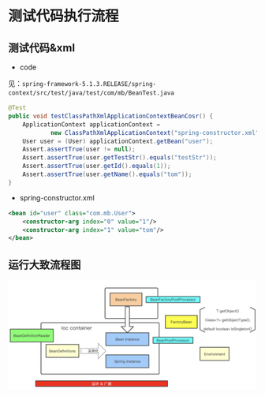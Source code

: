 # 测试代码执行流程

## 测试代码&xml

* code

见：`spring-framework-5.1.3.RELEASE/spring-context/src/test/java/test/com/mb/BeanTest.java`

```java
@Test
public void testClassPathXmlApplicationContextBeanCosr() {
    ApplicationContext applicationContext =
            new ClassPathXmlApplicationContext("spring-constructor.xml");
    User user = (User) applicationContext.getBean("user");
    Assert.assertTrue(user != null);
    Assert.assertTrue(user.getTestStr().equals("testStr"));
    Assert.assertTrue(user.getId().equals(1));
    Assert.assertTrue(user.getName().equals("tom"));
}
```

* spring-constructor.xml

```xml
<bean id="user" class="com.mb.User">
    <constructor-arg index="0" value="1"/>
    <constructor-arg index="1" value="tom"/>
</bean>
```

## 运行大致流程图

![](../../imgs/spring_frame2.png)
